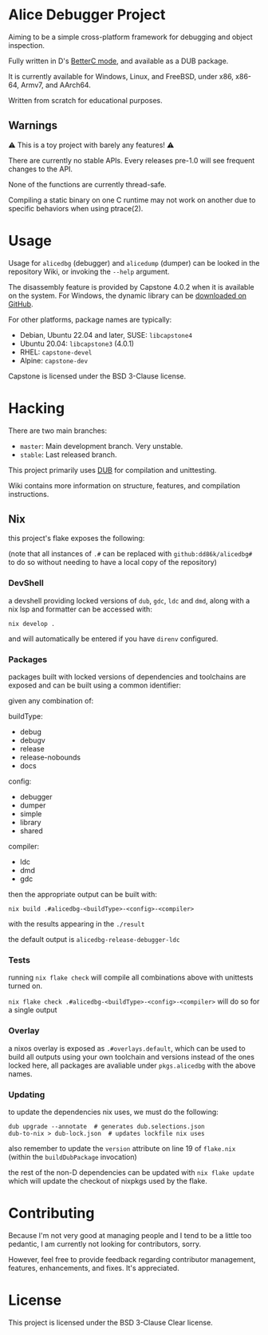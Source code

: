 # Alice Debugger Project

Aiming to be a simple cross-platform framework for debugging and object inspection.

Fully written in D's [BetterC mode](https://dlang.org/spec/betterc.html),
and available as a DUB package.

It is currently available for Windows, Linux, and FreeBSD, under x86, x86-64, Armv7, and AArch64.

Written from scratch for educational purposes.

## Warnings

⚠️ This is a toy project with barely any features! ⚠️

There are currently no stable APIs. Every releases pre-1.0 will see frequent
changes to the API.

None of the functions are currently thread-safe.

Compiling a static binary on one C runtime may not work on another due to
specific behaviors when using ptrace(2).

# Usage

Usage for `alicedbg` (debugger) and `alicedump` (dumper) can be looked in the
repository Wiki, or invoking the `--help` argument.

The disassembly feature is provided by Capstone 4.0.2 when it is available on
the system. For Windows, the dynamic library can be
[downloaded on GitHub](https://github.com/capstone-engine/capstone/releases/tag/4.0.2).

For other platforms, package names are typically:
- Debian, Ubuntu 22.04 and later, SUSE: `libcapstone4`
- Ubuntu 20.04: `libcapstone3` (4.0.1)
- RHEL: `capstone-devel`
- Alpine: `capstone-dev`

Capstone is licensed under the BSD 3-Clause license.

# Hacking

There are two main branches:
- `master`: Main development branch. Very unstable.
- `stable`: Last released branch.

This project primarily uses [DUB](https://dub.pm/cli-reference/dub/)
for compilation and unittesting.

Wiki contains more information on structure, features, and compilation
instructions.

## Nix

this project's flake exposes the following:

(note that all instances of `.#` can be replaced with `github:dd86k/alicedbg#` to do so without needing to have a local copy of the repository)

### DevShell

a devshell providing locked versions of `dub`, `gdc`, `ldc` and `dmd`, along with a nix lsp and formatter can be accessed with:

```
nix develop .
```

and will automatically be entered if you have `direnv` configured.

### Packages

packages built with locked versions of dependencies and toolchains are exposed and can be built using a common identifier:

given any combination of:

buildType:
- debug
- debugv
- release
- release-nobounds
- docs

config:
- debugger
- dumper
- simple
- library
- shared

compiler:
- ldc
- dmd
- gdc

then the appropriate output can be built with:

`nix build .#alicedbg-<buildType>-<config>-<compiler>`

with the results appearing in the `./result`

the default output is `alicedbg-release-debugger-ldc`

### Tests

running `nix flake check` will compile all combinations above with unittests turned on.

`nix flake check .#alicedbg-<buildType>-<config>-<compiler>` will do so for a single output

### Overlay

a nixos overlay is exposed as `.#overlays.default`, which can be used to build all outputs using your own toolchain and versions instead of the ones locked here, all packages are avaliable under `pkgs.alicedbg` with the above names.

### Updating

to update the dependencies nix uses, we must do the following:

```
dub upgrade --annotate  # generates dub.selections.json
dub-to-nix > dub-lock.json  # updates lockfile nix uses
```

also remember to update the `version` attribute on line 19 of `flake.nix` (within the `buildDubPackage` invocation)

the rest of the non-D dependencies can be updated with `nix flake update` which will update the checkout of nixpkgs used by the flake.

# Contributing

Because I'm not very good at managing people and I tend to be a little too
pedantic, I am currently not looking for contributors, sorry.

However, feel free to provide feedback regarding contributor management,
features, enhancements, and fixes. It's appreciated.

# License

This project is licensed under the BSD 3-Clause Clear license.
